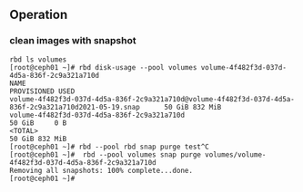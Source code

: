 ## Operation

### clean images with snapshot

    rbd ls volumes
    [root@ceph01 ~]# rbd disk-usage --pool volumes volume-4f482f3d-037d-4d5a-836f-2c9a321a710d
    NAME                                                                                                   PROVISIONED USED    
    volume-4f482f3d-037d-4d5a-836f-2c9a321a710d@volume-4f482f3d-037d-4d5a-836f-2c9a321a710d2021-05-19.snap      50 GiB 832 MiB 
    volume-4f482f3d-037d-4d5a-836f-2c9a321a710d                                                                 50 GiB     0 B 
    <TOTAL>                                                                                                     50 GiB 832 MiB 
    [root@ceph01 ~]# rbd --pool rbd snap purge test^C
    [root@ceph01 ~]#  rbd --pool volumes snap purge volumes/volume-4f482f3d-037d-4d5a-836f-2c9a321a710d
    Removing all snapshots: 100% complete...done.
    [root@ceph01 ~]# 

